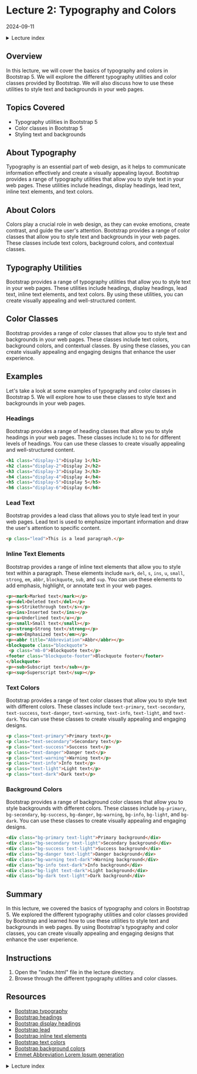 # Lecture 2: Typography and Colors
2024-09-11

<!--html_preserve--><details>
  <summary>Lecture index</summary>

- [Lecture 1: Introduction and Setup of Bootstrap 5](/lectures/lecture_01/lecture_01.md)
- [Lecture 2: Typography and Colors](/lectures/lecture_02/lecture_02.md)
- [Lecture 3: Buttons](/lectures/lecture_03/lecture_03.md)
- [Lecture 4: Utility Classes](/lectures/lecture_04/lecture_04.md)
- [Lecture 5: Containers](/lectures/lecture_05/lecture_05.md)
- [Lecture 6: Grid Layout](/lectures/lecture_06/lecture_06.md)
- [Lecture 7: Navbars and Forms](/lectures/lecture_07/lecture_07.md)
- [Lecture 8: Cards](/lectures/lecture_08/lecture_08.md)
- [Lecture 9: Accordions](/lectures/lecture_09/lecture_09.md)
- [Lecture 10: List Groups](/lectures/lecture_10/lecture_10.md)
- [Lecture 11: Icons](/lectures/lecture_11/lecture_11.md)
- [Lecture 12: Tooltips and Popovers](/lectures/lecture_12/lecture_12.md)

</details><!--/html_preserve-->


## Overview

In this lecture, we will cover the basics of typography and colors in
Bootstrap 5. We will explore the different typography utilities and color
classes provided by Bootstrap. We will also discuss how to use these
utilities to style text and backgrounds in your web pages.

## Topics Covered

- Typography utilities in Bootstrap 5
- Color classes in Bootstrap 5
- Styling text and backgrounds

## About Typography

Typography is an essential part of web design, as it helps to communicate
information effectively and create a visually appealing layout. Bootstrap
provides a range of typography utilities that allow you to style text in your
web pages. These utilities include headings, display headings, lead text,
inline text elements, and text colors.

## About Colors

Colors play a crucial role in web design, as they can evoke emotions, create
contrast, and guide the user's attention. Bootstrap provides a range of color
classes that allow you to style text and backgrounds in your web pages. These
classes include text colors, background colors, and contextual classes.

## Typography Utilities

Bootstrap provides a range of typography utilities that allow you to style
text in your web pages. These utilities include headings, display headings,
lead text, inline text elements, and text colors. By using these utilities,
you can create visually appealing and well-structured content.

## Color Classes

Bootstrap provides a range of color classes that allow you to style text and
backgrounds in your web pages. These classes include text colors, background
colors, and contextual classes. By using these classes, you can create
visually appealing and engaging designs that enhance the user experience.

## Examples

Let's take a look at some examples of typography and color classes in
Bootstrap
5. We will explore how to use these classes to style text and backgrounds in
your web pages.

### Headings

Bootstrap provides a range of heading classes that allow you to style
headings in your web pages. These classes include `h1` to `h6` for different
levels of headings. You can use these classes to create visually appealing
and well-structured content.

```html
<h1 class="display-1">Display 1</h1>
<h2 class="display-2">Display 2</h2>
<h3 class="display-3">Display 3</h3>
<h4 class="display-4">Display 4</h4>
<h5 class="display-5">Display 5</h5>
<h6 class="display-6">Display 6</h6>
```

### Lead Text

Bootstrap provides a lead class that allows you to style lead text in your
web pages. Lead text is used to emphasize important information and draw the
user's attention to specific content.

```html
<p class="lead">This is a lead paragraph.</p>
```

### Inline Text Elements

Bootstrap provides a range of inline text elements that allow you to style
text within a paragraph. These elements include `mark`, `del`, `s`, `ins`,
`u`, `small`, `strong`, `em`, `abbr`, `blockquote`, `sub`, and `sup`. You can
use these elements to add emphasis, highlight, or annotate text in your web
pages.

```html
<p><mark>Marked text</mark></p>
<p><del>Deleted text</del></p>
<p><s>Strikethrough text</s></p>
<p><ins>Inserted text</ins></p>
<p><u>Underlined text</u></p>
<p><small>Small text</small></p>
<p><strong>Strong text</strong></p>
<p><em>Emphasized text</em></p>
<p><abbr title="Abbreviation">Abbr</abbr></p>
<blockquote class="blockquote">
 <p class="mb-0">Blockquote text</p>
<footer class="blockquote-footer">Blockquote footer</footer>
</blockquote>
<p><sub>Subscript text</sub></p>
<p><sup>Superscript text</sup></p>
```

### Text Colors

Bootstrap provides a range of text color classes that allow you to style text
with different colors. These classes include `text-primary`,
`text-secondary`, `text-success`, `text-danger`, `text-warning`, `text-info`,
`text-light`, and `text-dark`. You can use these classes to create visually
appealing and engaging designs.

```html
<p class="text-primary">Primary text</p>
<p class="text-secondary">Secondary text</p>
<p class="text-success">Success text</p>
<p class="text-danger">Danger text</p>
<p class="text-warning">Warning text</p>
<p class="text-info">Info text</p>
<p class="text-light">Light text</p>
<p class="text-dark">Dark text</p>
```

### Background Colors

Bootstrap provides a range of background color classes that allow you to
style backgrounds with different colors. These classes include `bg-primary`,
`bg-secondary`, `bg-success`, `bg-danger`, `bg-warning`, `bg-info`,
`bg-light`, and `bg-dark`. You can use these classes to create visually
appealing and engaging designs.

```html
<div class="bg-primary text-light">Primary background</div>
<div class="bg-secondary text-light">Secondary background</div>
<div class="bg-success text-light">Success background</div>
<div class="bg-danger text-light">Danger background</div>
<div class="bg-warning text-dark">Warning background</div>
<div class="bg-info text-dark">Info background</div>
<div class="bg-light text-dark">Light background</div>
<div class="bg-dark text-light">Dark background</div>
```

## Summary

In this lecture, we covered the basics of typography and colors in Bootstrap
5. We explored the different typography utilities and color classes provided
by Bootstrap and learned how to use these utilities to style text and
backgrounds in web pages. By using Bootstrap's typography and color classes,
you can create visually appealing and engaging designs that enhance the user
experience.


## Instructions

1. Open the "index.html" file in the lecture directory.
1. Browse through the different typography utilities and color classes.

## Resources

- [Bootstrap
  typography](https://getbootstrap.com/docs/5.0/content/typography/)
- [Bootstrap
  headings](https://getbootstrap.com/docs/5.0/content/typography/#headings)
- [Bootstrap display
  headings](https://getbootstrap.com/docs/5.0/content/typography/#display-headings)
- [Bootstrap
  lead](https://getbootstrap.com/docs/5.0/content/typography/#lead)
- [Bootstrap inline text
  elements](https://getbootstrap.com/docs/5.0/content/typography/#inline-text-elements)
- [Bootstrap text
  colors](https://getbootstrap.com/docs/5.0/utilities/colors/#colors)
- [Bootstrap background
  colors](https://getbootstrap.com/docs/5.0/utilities/colors/#background-color)
- [Emmet Abbreviation Lorem Ipsum
  generation](https://docs.emmet.io/abbreviations/lorem-ipsum/)


<!--html_preserve--><details>
  <summary>Lecture index</summary>

- [Lecture 1: Introduction and Setup of Bootstrap 5](/lectures/lecture_01/lecture_01.md)
- [Lecture 2: Typography and Colors](/lectures/lecture_02/lecture_02.md)
- [Lecture 3: Buttons](/lectures/lecture_03/lecture_03.md)
- [Lecture 4: Utility Classes](/lectures/lecture_04/lecture_04.md)
- [Lecture 5: Containers](/lectures/lecture_05/lecture_05.md)
- [Lecture 6: Grid Layout](/lectures/lecture_06/lecture_06.md)
- [Lecture 7: Navbars and Forms](/lectures/lecture_07/lecture_07.md)
- [Lecture 8: Cards](/lectures/lecture_08/lecture_08.md)
- [Lecture 9: Accordions](/lectures/lecture_09/lecture_09.md)
- [Lecture 10: List Groups](/lectures/lecture_10/lecture_10.md)
- [Lecture 11: Icons](/lectures/lecture_11/lecture_11.md)
- [Lecture 12: Tooltips and Popovers](/lectures/lecture_12/lecture_12.md)

</details><!--/html_preserve-->

